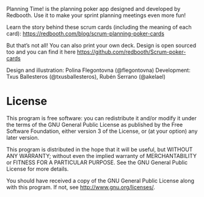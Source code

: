 Planning Time! is the planning poker app designed and developed by Redbooth. Use it to make your sprint planning meetings even more fun! 

Learn the story behind these scrum cards (including the meaning of each card): https://redbooth.com/blog/scrum-planning-poker-cards

But that’s not all! You can also print your own deck. Design is open sourced too and you can find it here https://github.com/redbooth/Scrum-poker-cards

Design and illustration: Polina Flegontovna (@flegontovna)
Development: Txus Ballesteros (@txusballesteros), Rubén Serrano (@akelael)

License
=======

This program is free software: you can redistribute it and/or modify
it under the terms of the GNU General Public License as published by
the Free Software Foundation, either version 3 of the License, or
(at your option) any later version.

This program is distributed in the hope that it will be useful,
but WITHOUT ANY WARRANTY; without even the implied warranty of
MERCHANTABILITY or FITNESS FOR A PARTICULAR PURPOSE.  See the
GNU General Public License for more details.

You should have received a copy of the GNU General Public License
along with this program.  If not, see <http://www.gnu.org/licenses/>.
